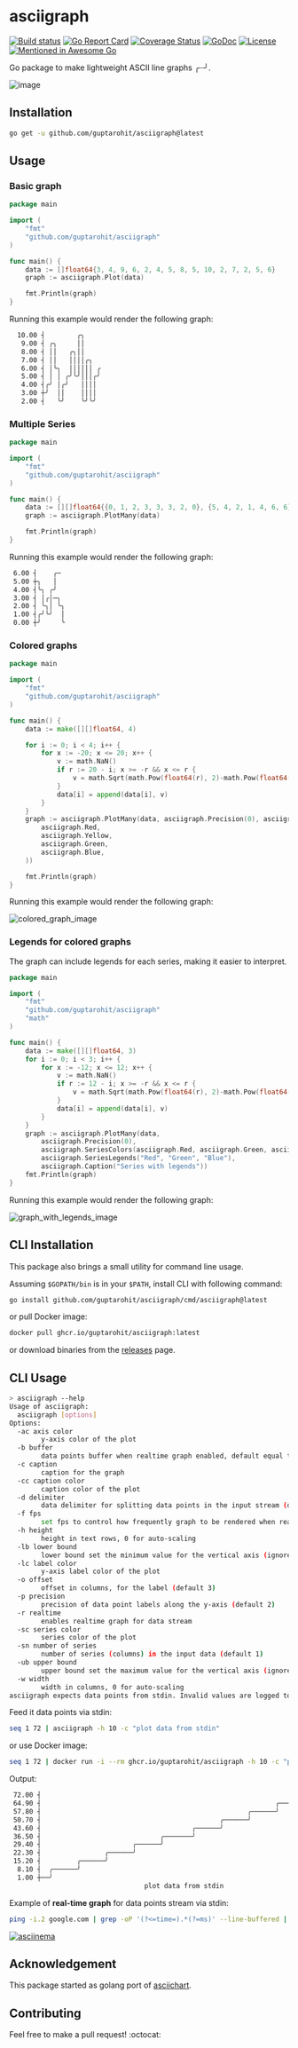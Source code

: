 # asciigraph

[![Build status][]][1] [![Go Report Card][]][2] [![Coverage Status][]][3] [![GoDoc][]][4] [![License][]][5] [![Mentioned in Awesome Go][]][6]

Go package to make lightweight ASCII line graphs ╭┈╯.

![image][]

## Installation
```bash
go get -u github.com/guptarohit/asciigraph@latest
```

## Usage

### Basic graph

```go
package main

import (
    "fmt"
    "github.com/guptarohit/asciigraph"
)

func main() {
    data := []float64{3, 4, 9, 6, 2, 4, 5, 8, 5, 10, 2, 7, 2, 5, 6}
    graph := asciigraph.Plot(data)

    fmt.Println(graph)
}
```

Running this example would render the following graph:
```bash
  10.00 ┤        ╭╮
   9.00 ┤ ╭╮     ││
   8.00 ┤ ││   ╭╮││
   7.00 ┤ ││   ││││╭╮
   6.00 ┤ │╰╮  ││││││ ╭
   5.00 ┤ │ │ ╭╯╰╯│││╭╯
   4.00 ┤╭╯ │╭╯   ││││
   3.00 ┼╯  ││    ││││
   2.00 ┤   ╰╯    ╰╯╰╯
```

### Multiple Series

```go
package main

import (
    "fmt"
    "github.com/guptarohit/asciigraph"
)

func main() {
	data := [][]float64{{0, 1, 2, 3, 3, 3, 2, 0}, {5, 4, 2, 1, 4, 6, 6}}
	graph := asciigraph.PlotMany(data)

	fmt.Println(graph)
}
```

Running this example would render the following graph:
```bash
 6.00 ┤    ╭─
 5.00 ┼╮   │
 4.00 ┤╰╮ ╭╯
 3.00 ┤ │╭│─╮
 2.00 ┤ ╰╮│ ╰╮
 1.00 ┤╭╯╰╯  │
 0.00 ┼╯     ╰
```

### Colored graphs

```go
package main

import (
    "fmt"
    "github.com/guptarohit/asciigraph"
)

func main() {
	data := make([][]float64, 4)

	for i := 0; i < 4; i++ {
		for x := -20; x <= 20; x++ {
			v := math.NaN()
			if r := 20 - i; x >= -r && x <= r {
				v = math.Sqrt(math.Pow(float64(r), 2)-math.Pow(float64(x), 2)) / 2
			}
			data[i] = append(data[i], v)
		}
	}
	graph := asciigraph.PlotMany(data, asciigraph.Precision(0), asciigraph.SeriesColors(
		asciigraph.Red,
		asciigraph.Yellow,
		asciigraph.Green,
		asciigraph.Blue,
	))

	fmt.Println(graph)
}
```

Running this example would render the following graph:

![colored_graph_image][]

### Legends for colored graphs

The graph can include legends for each series, making it easier to interpret.

```go
package main

import (
	"fmt"
	"github.com/guptarohit/asciigraph"
	"math"
)

func main() {
	data := make([][]float64, 3)
	for i := 0; i < 3; i++ {
		for x := -12; x <= 12; x++ {
			v := math.NaN()
			if r := 12 - i; x >= -r && x <= r {
				v = math.Sqrt(math.Pow(float64(r), 2)-math.Pow(float64(x), 2)) / 2
			}
			data[i] = append(data[i], v)
		}
	}
	graph := asciigraph.PlotMany(data,
		asciigraph.Precision(0),
		asciigraph.SeriesColors(asciigraph.Red, asciigraph.Green, asciigraph.Blue),
		asciigraph.SeriesLegends("Red", "Green", "Blue"),
		asciigraph.Caption("Series with legends"))
	fmt.Println(graph)
}
```
Running this example would render the following graph:

![graph_with_legends_image][]


## CLI Installation

This package also brings a small utility for command line usage.

Assuming `$GOPATH/bin` is in your `$PATH`, install CLI with following command:
```bash
go install github.com/guptarohit/asciigraph/cmd/asciigraph@latest
```

or pull Docker image:
```bash
docker pull ghcr.io/guptarohit/asciigraph:latest
```

or download binaries from the [releases][] page.


## CLI Usage

```bash                                                                                                                ✘ 0|125  16:19:23
> asciigraph --help
Usage of asciigraph:
  asciigraph [options]
Options:
  -ac axis color
    	y-axis color of the plot
  -b buffer
    	data points buffer when realtime graph enabled, default equal to `width`
  -c caption
    	caption for the graph
  -cc caption color
    	caption color of the plot
  -d delimiter
    	data delimiter for splitting data points in the input stream (default ",")
  -f fps
    	set fps to control how frequently graph to be rendered when realtime graph enabled (default 24)
  -h height
    	height in text rows, 0 for auto-scaling
  -lb lower bound
    	lower bound set the minimum value for the vertical axis (ignored if series contains lower values) (default +Inf)
  -lc label color
    	y-axis label color of the plot
  -o offset
    	offset in columns, for the label (default 3)
  -p precision
    	precision of data point labels along the y-axis (default 2)
  -r realtime
    	enables realtime graph for data stream
  -sc series color
    	series color of the plot
  -sn number of series
    	number of series (columns) in the input data (default 1)
  -ub upper bound
    	upper bound set the maximum value for the vertical axis (ignored if series contains larger values) (default -Inf)
  -w width
    	width in columns, 0 for auto-scaling
asciigraph expects data points from stdin. Invalid values are logged to stderr.
```


Feed it data points via stdin:
```bash
seq 1 72 | asciigraph -h 10 -c "plot data from stdin"
```

or use Docker image:
```bash
seq 1 72 | docker run -i --rm ghcr.io/guptarohit/asciigraph -h 10 -c "plot data from stdin"
```

Output:

```bash
 72.00 ┤                                                                  ╭────
 64.90 ┤                                                           ╭──────╯
 57.80 ┤                                                    ╭──────╯
 50.70 ┤                                             ╭──────╯
 43.60 ┤                                      ╭──────╯
 36.50 ┤                              ╭───────╯
 29.40 ┤                       ╭──────╯
 22.30 ┤                ╭──────╯
 15.20 ┤         ╭──────╯
  8.10 ┤  ╭──────╯
  1.00 ┼──╯
                                  plot data from stdin
```

Example of **real-time graph** for data points stream via stdin:
```bash
ping -i.2 google.com | grep -oP '(?<=time=).*(?=ms)' --line-buffered | asciigraph -r -h 10 -w 40 -c "realtime plot data (google ping in ms) from stdin"
```
[![asciinema][]][7]


## Acknowledgement

This package started as golang port of [asciichart][].


## Contributing

Feel free to make a pull request! :octocat:


[Build status]: https://github.com/guptarohit/asciigraph/actions/workflows/test.yml/badge.svg
[1]: https://github.com/guptarohit/asciigraph/actions/workflows/test.yml
[Go Report Card]: https://goreportcard.com/badge/github.com/guptarohit/asciigraph
[2]: https://goreportcard.com/report/github.com/guptarohit/asciigraph
[Coverage Status]: https://coveralls.io/repos/github/guptarohit/asciigraph/badge.svg?branch=master
[3]: https://coveralls.io/github/guptarohit/asciigraph?branch=master
[GoDoc]: https://godoc.org/github.com/guptarohit/asciigraph?status.svg
[4]: https://godoc.org/github.com/guptarohit/asciigraph
[License]: https://img.shields.io/badge/licence-BSD-blue.svg
[5]: https://github.com/guptarohit/asciigraph/blob/master/LICENSE
[Mentioned in Awesome Go]: https://awesome.re/mentioned-badge-flat.svg
[6]: https://github.com/avelino/awesome-go#advanced-console-uis
[image]: https://user-images.githubusercontent.com/7895001/41509956-b1b2b3d0-7279-11e8-9d19-d7dea17d5e44.png
[colored_graph_image]: https://user-images.githubusercontent.com/7895001/166443444-40ad8113-2c0f-46d7-9c75-1cf08435ce15.png
[releases]: https://github.com/guptarohit/asciigraph/releases
[asciichart]: https://github.com/kroitor/asciichart
[asciinema]: https://asciinema.org/a/382383.svg
[7]: https://asciinema.org/a/382383
[graph_with_legends_image]: https://github.com/guptarohit/asciigraph/assets/7895001/4066ee95-55ca-42a4-8a03-e73ce20df5d3
